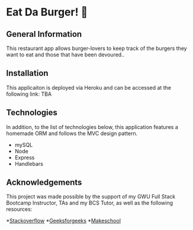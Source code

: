 # Eat Da Burger! :hamburger:

## General Information
This restaurant app allows burger-lovers to keep track of the burgers they want to eat and those that have been devoured.. 

## Installation
This applicaiton is deployed via Heroku and can be accessed at the following link: TBA

## Technologies
In addition, to the list of technologies below, this application features a homemade ORM and follows the MVC design pattern.

* mySQL
* Node
* Express
* Handlebars

## Acknowledgements
This project was made possible by the support of my GWU Full Stack Bootcamp Instructor, TAs and my BCS Tutor, as well as the following resources:

*[Stackoverflow](https://stackoverflow.com/)
*[Geeksforgeeks](https://www.geeksforgeeks.org/)
*[Makeschool](https://www.makeschool.com/)